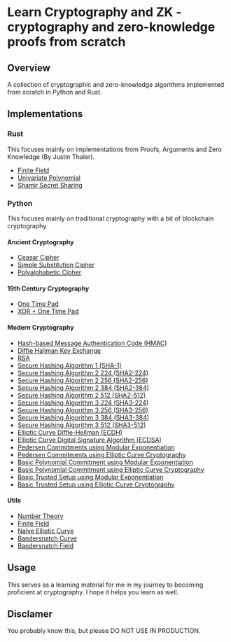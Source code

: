 # Learn Cryptography and ZK - cryptography and zero-knowledge proofs from scratch

## Overview

A collection of cryptographic and zero-knowledge algorithms implemented from scratch in Python and Rust.

## Implementations

### Rust

This focuses mainly on implementations from Proofs, Arguments and Zero Knowledge (By Justin Thaler).

- [Finite Field](/with_rust/ff/)
- [Univariate Polynomial](/with_rust/poly/)
- [Shamir Secret Sharing](/with_rust/sss/)

### Python

This focuses mainly on traditional cryptography with a bit of blockchain cryptography

#### Ancient Cryptography

- [Ceasar Cipher](/with_python/ciphers/caesar_cipher.py)
- [Simple Substitution Cipher](/with_python/ciphers/simple_substitution.py)
- [Polyalphabetic Cipher](/with_python/ciphers/polyaphabetic_cipher.py)

#### 19th Century Cryptography

- [One Time Pad](/with_python/ciphers/one_time_pad.py)
- [XOR + One Time Pad](/with_python/ciphers/xor_and_one_time_pad.py)

#### Modern Cryptography

- [Hash-based Message Authentication Code (HMAC)](/with_python/mac/hmac.py)
- [Diffie Hallman Key Exchange](/with_python/key_exchange/diffie_hellman.py)
- [RSA](/with_python/rsa.py)
- [Secure Hashing Algorithm 1 (SHA-1)](/with_python/commitments/hashing/sha1.py)
- [Secure Hashing Algorithm 2 224 (SHA2-224)](/with_python/commitments/hashing/sha2/sha224.py)
- [Secure Hashing Algorithm 2 256 (SHA2-256)](/with_python/commitments/hashing/sha2/sha256.py)
- [Secure Hashing Algorithm 2 384 (SHA2-384)](/with_python/commitments/hashing/sha2/sha384.py)
- [Secure Hashing Algorithm 2 512 (SHA2-512)](/with_python/commitments/hashing/sha2/sha512.py)
- [Secure Hashing Algorithm 3 224 (SHA3-224)](/with_python/commitments/hashing/sha3/sha224.py)
- [Secure Hashing Algorithm 3 256 (SHA3-256)](/with_python/commitments/hashing/sha3/sha256.py)
- [Secure Hashing Algorithm 3 384 (SHA3-384)](/with_python/commitments/hashing/sha3/sha384.py)
- [Secure Hashing Algorithm 3 512 (SHA3-512)](/with_python/commitments/hashing/sha3/sha512.py)
- [Elliptic Curve Diffie-Hellman (ECDH)](/with_python/key_exchange/ecdh.py)
- [Elliptic Curve Digital Signature Algorithm (ECDSA)](/with_python/signatures/ecdsa.py)
- [Pedersen Commitments using Modular Exponentiation](/with_python/commitments/pedcomm_mod.py)
- [Pedersen Commitments using Elliptic Curve Cryptography](/with_python/commitments/pedcomm_ecc.py)
- [Basic Polynomial Commitment using Modular Exponentiation](/with_python/commitments/polynomials/basic_polynomial_comm_using_mod.py)
- [Basic Polynomial Commitment using Elliptic Curve Cryptography](/with_python/commitments/polynomials/basic_polynomial_comm_using_ecc.py)
- [Basic Trusted Setup using Modular Exponentiation](/with_python/commitments/polynomials/basic_trusted_setup_mod.py)
- [Basic Trusted Setup using Elliptic Curve Cryptography](/with_python/commitments/polynomials/basic_trusted_setup_ecc.py)

#### Utils

- [Number Theory](/with_python/utils/number_theory.py)
- [Finite Field](/with_python/utils/fields.py)
- [Naive Elliptic Curve](/with_python/utils/ecc.py)
- [Bandersnatch Curve](/with_python/utils/ecc/bandersnatch/curve.py)
- [Bandersnatch Field](/with_python/utils/ecc/bandersnatch/fields.py)

## Usage

This serves as a learning material for me in my journey to becoming proficient at cryptography. I hope it helps you learn as well.

## Disclamer

You probably know this, but please DO NOT USE IN PRODUCTION.
